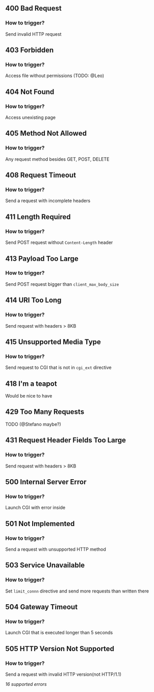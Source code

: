 ## 400 Bad Request
### How to trigger?
Send invalid HTTP request

## 403 Forbidden
### How to trigger?
Access file without permissions (TODO: @Leo)

## 404 Not Found
### How to trigger?
Access unexisting page

## 405 Method Not Allowed
### How to trigger?
Any request method besides GET, POST, DELETE

## 408 Request Timeout
### How to trigger?
Send a request with incomplete headers

## 411 Length Required
### How to trigger?
Send POST request without `Content-Length` header

## 413 Payload Too Large
### How to trigger?
Send POST request bigger than `client_max_body_size`

## 414 URI Too Long
### How to trigger?
Send request with headers > 8KB

## 415 Unsupported Media Type
### How to trigger?
Send request to CGI that is not in `cgi_ext` directive

## 418 I'm a teapot
Would be nice to have

## 429 Too Many Requests
TODO (@Stefano maybe?)

## 431 Request Header Fields Too Large
### How to trigger?
Send request with headers > 8KB

## 500 Internal Server Error
### How to trigger?
Launch CGI with error inside

## 501 Not Implemented
### How to trigger?
Send a request with unsupported HTTP method

## 503 Service Unavailable
### How to trigger?
Set `limit_connn` directive and send more requests than written there

## 504 Gateway Timeout
### How to trigger?
Launch CGI that is executed longer than 5 seconds

## 505 HTTP Version Not Supported
### How to trigger?
Send a request with invalid HTTP version(not HTTP/1.1)

_16 supported errors_